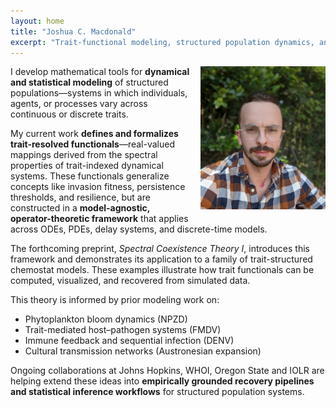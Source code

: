 ```yaml
---
layout: home
title: "Joshua C. Macdonald"
excerpt: "Trait-functional modeling, structured population dynamics, and spectral coexistence theory"
---
```

<img src="/assets/Headshot_Macdonald.jpeg" alt="Joshua C. Macdonald" width="200" style="float: right; margin: 0 0 1em 1em;">

I develop mathematical tools for **dynamical and statistical modeling** of structured populations—systems in which individuals, agents, or processes vary across continuous or discrete traits.

My current work **defines and formalizes trait-resolved functionals**—real-valued mappings derived from the spectral properties of trait-indexed dynamical systems. These functionals generalize concepts like invasion fitness, persistence thresholds, and resilience, but are constructed in a **model-agnostic, operator-theoretic framework** that applies across ODEs, PDEs, delay systems, and discrete-time models.

The forthcoming preprint, *Spectral Coexistence Theory I*, introduces this framework and demonstrates its application to a family of trait-structured chemostat models. These examples illustrate how trait functionals can be computed, visualized, and recovered from simulated data.

This theory is informed by prior modeling work on:

- Phytoplankton bloom dynamics (NPZD)
- Trait-mediated host–pathogen systems (FMDV)
- Immune feedback and sequential infection (DENV)
- Cultural transmission networks (Austronesian expansion)

Ongoing collaborations at Johns Hopkins, WHOI, Oregon State and IOLR are helping extend these ideas into **empirically grounded recovery pipelines and statistical inference workflows** for structured population systems.

